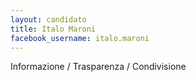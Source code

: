 ```yaml
---
layout: candidato
title: Italo Maroni
facebook_username: italo.maroni
---
```

Informazione / Trasparenza / Condivisione

